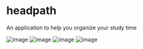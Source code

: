 # headpath
An application to help you organize your study time

![image](https://user-images.githubusercontent.com/50183633/147144012-35dec7ae-c09d-4149-98e1-034bbb25c3de.png)
![image](https://user-images.githubusercontent.com/50183633/147144046-39d995f2-2bc6-40cf-a9b5-70cc31ee5148.png)
![image](https://user-images.githubusercontent.com/50183633/147144098-7aea31cc-9b3b-40ad-a154-28f58213af1f.png)
![image](https://user-images.githubusercontent.com/50183633/147144139-c6f74ec9-a769-453b-be9e-065e069b790c.png)

